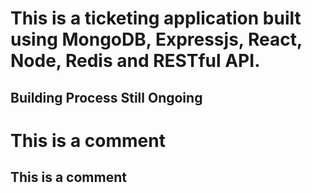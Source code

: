 # This is a ticketing application built using MongoDB, Expressjs, React, Node, Redis and RESTful API.  
## Building Process Still Ongoing 
<!-- This is a comment -->
#  This is a comment
##  This is a comment

